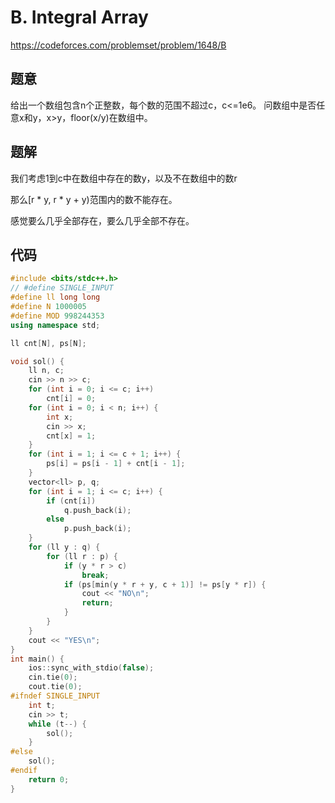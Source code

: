 # B. Integral Array
https://codeforces.com/problemset/problem/1648/B

## 题意

给出一个数组包含n个正整数，每个数的范围不超过c，c<=1e6。
问数组中是否任意x和y，x>y，floor(x/y)在数组中。


## 题解

我们考虑1到c中在数组中存在的数y，以及不在数组中的数r

那么[r * y, r * y + y)范围内的数不能存在。

感觉要么几乎全部存在，要么几乎全部不存在。

## 代码

``` cpp
#include <bits/stdc++.h>
// #define SINGLE_INPUT
#define ll long long
#define N 1000005
#define MOD 998244353
using namespace std;

ll cnt[N], ps[N];

void sol() {
    ll n, c;
    cin >> n >> c;
    for (int i = 0; i <= c; i++)
        cnt[i] = 0;
    for (int i = 0; i < n; i++) {
        int x;
        cin >> x;
        cnt[x] = 1;
    }
    for (int i = 1; i <= c + 1; i++) {
        ps[i] = ps[i - 1] + cnt[i - 1];
    }
    vector<ll> p, q;
    for (int i = 1; i <= c; i++) {
        if (cnt[i])
            q.push_back(i);
        else
            p.push_back(i);
    }
    for (ll y : q) {
        for (ll r : p) {
            if (y * r > c)
                break;
            if (ps[min(y * r + y, c + 1)] != ps[y * r]) {
                cout << "NO\n";
                return;
            }
        }
    }
    cout << "YES\n";
}
int main() {
    ios::sync_with_stdio(false);
    cin.tie(0);
    cout.tie(0);
#ifndef SINGLE_INPUT
    int t;
    cin >> t;
    while (t--) {
        sol();
    }
#else
    sol();
#endif
    return 0;
}
```